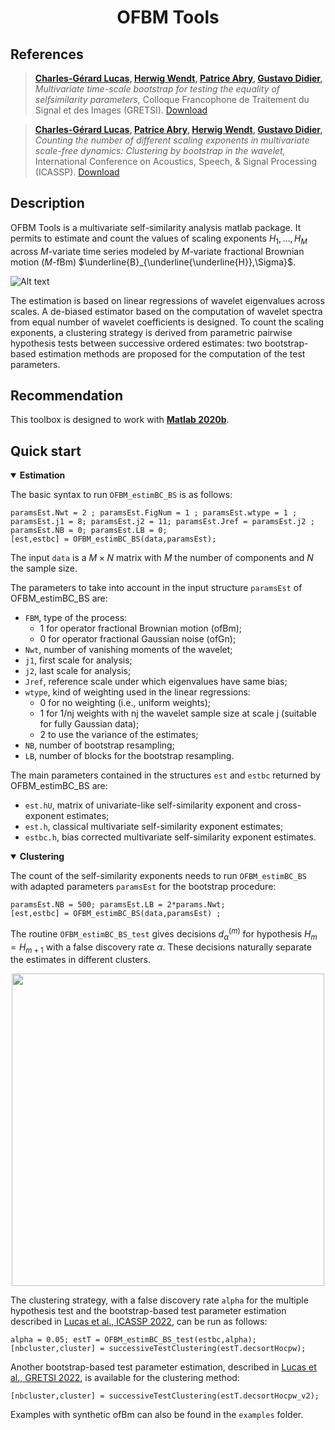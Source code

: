 # <div align="center">OFBM Tools </div> 

## References

> **[Charles-Gérard Lucas](https://perso.ens-lyon.fr/charles.lucas), [Herwig Wendt](https://www.irit.fr/~Herwig.Wendt/), [Patrice Abry](https://perso.ens-lyon.fr/patrice.abry), [Gustavo Didier](http://www2.tulane.edu/~gdidier/),**
*Multivariate time-scale bootstrap for testing the equality of selfsimilarity parameters,* 
Colloque Francophone de Traitement du Signal et des Images (GRETSI). [Download](https://hal.archives-ouvertes.fr/hal-03735529)

> **[Charles-Gérard Lucas](https://perso.ens-lyon.fr/charles.lucas), [Patrice Abry](https://perso.ens-lyon.fr/patrice.abry), [Herwig Wendt](https://www.irit.fr/~Herwig.Wendt/), [Gustavo Didier](http://www2.tulane.edu/~gdidier/),**
*Counting the number of different scaling exponents in multivariate scale-free dynamics: Clustering by bootstrap in the wavelet,* International Conference on Acoustics, Speech, & Signal Processing (ICASSP). [Download](https://hal.archives-ouvertes.fr/hal-03735481/document)

## Description
OFBM Tools is a multivariate self-similarity analysis matlab package. It permits to estimate and count the values of scaling exponents $H_1,\ldots,H_M$ across $M$-variate time series modeled by $M$-variate fractional Brownian motion ($M$-fBm) $\underline{B}_{\underline{\underline{H}},\Sigma}$. 

![Alt text](http://perso.ens-lyon.fr/charles.lucas/images/multivariateHestim.svg)

The estimation is based on linear regressions of wavelet eigenvalues across scales. A de-biased estimator based on the computation of wavelet spectra from equal number of wavelet coefficients is designed. To count the scaling exponents, a clustering strategy is derived from parametric pairwise hypothesis tests between successive ordered estimates: two bootstrap-based estimation methods are proposed for the computation of the test parameters.

## Recommendation
This toolbox is designed to work with [**Matlab 2020b**](https://fr.mathworks.com/products/new_products/release2020b.html).

## Quick start

<details open>
  <summary><strong>Estimation</strong></summary>

The basic syntax to run `OFBM_estimBC_BS` is as follows:

```
paramsEst.Nwt = 2 ; paramsEst.FigNum = 1 ; paramsEst.wtype = 1 ;
paramsEst.j1 = 8; paramsEst.j2 = 11; paramsEst.Jref = paramsEst.j2 ; 
paramsEst.NB = 0; paramsEst.LB = 0;
[est,estbc] = OFBM_estimBC_BS(data,paramsEst);
```
The input `data` is a $M \times N$ matrix with $M$ the number of components and $N$ the sample size.
  
The parameters to take into account in the input structure `paramsEst` of OFBM_estimBC_BS are:
  - `FBM`, type of the process:
    - 1 for operator fractional Brownian motion (ofBm);
    - 0 for operator fractional Gaussian noise (ofGn);
  - `Nwt`, number of vanishing moments of the wavelet;
  - `j1`, first scale for analysis;
  - `j2`, last scale for analysis;
  - `Jref`, reference scale under which eigenvalues have same bias;
  - `wtype`, kind of weighting used in the linear regressions:
    - 0 for no weighting  (i.e., uniform weights);
    - 1 for 1/nj weights with nj the wavelet sample size at scale j (suitable for fully Gaussian data);
    - 2 to use the variance of the estimates;
  - `NB`, number of bootstrap resampling;
  - `LB`, number of blocks for the bootstrap resampling.

The main parameters contained in the structures `est` and `estbc` returned by OFBM_estimBC_BS are:
  - `est.hU`, matrix of univariate-like self-similarity exponent and cross-exponent estimates;
  - `est.h`, classical multivariate self-similarity exponent estimates;
  - `estbc.h`, bias corrected multivariate self-similarity exponent estimates.
</details>

<details open>
  <summary><strong>Clustering</strong></summary>

The count of the self-similarity exponents needs to run `OFBM_estimBC_BS` with adapted parameters `paramsEst` for the bootstrap procedure:
```
paramsEst.NB = 500; paramsEst.LB = 2*params.Nwt; 
[est,estbc] = OFBM_estimBC_BS(data,paramsEst) ;
```

The routine `OFBM_estimBC_BS_test` gives decisions $d_{\alpha}^{(m)}$ for hypothesis $H_m=H_{m+1}$ with a false discovery rate $\alpha$. These decisions naturally separate the estimates in different clusters.
<p align="center">
  <img width="500" src="http://perso.ens-lyon.fr/charles.lucas/images/naiveClustering.svg">
</p>

The clustering strategy, with a false discovery rate `alpha` for the multiple hypothesis test and the bootstrap-based test parameter estimation described in [Lucas et al., ICASSP 2022](https://hal.archives-ouvertes.fr/hal-03735481/document), can be run as follows:
```
alpha = 0.05; estT = OFBM_estimBC_BS_test(estbc,alpha);
[nbcluster,cluster] = successiveTestClustering(estT.decsortHocpw);
```

Another bootstrap-based test parameter estimation, described in [Lucas et al., GRETSI 2022](https://hal.archives-ouvertes.fr/hal-03735529), is available for the clustering method:
```
[nbcluster,cluster] = successiveTestClustering(estT.decsortHocpw_v2);
```

Examples with synthetic ofBm can also be found in the `examples` folder.
</details>

